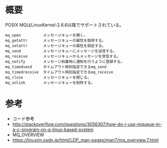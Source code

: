 # 概要
POSIX MQはLinuxKernel-2.6.6以降でサポートされている。
```
mq_open          メッセージキューを開く。
mq_getattr       メッセージキューの属性を取得する。
mq_setattr       メッセージキューの属性を設定する。 
mq_send          メッセージキューにメッセージを送信する。
mq_receive       メッセージキューからメッセージを受信する。
mq_notify        メッセージ到着時に通知を行うように登録する。
mq_timedsend     タイムアウト時刻指定できるmq_send
mq_timedreceive  タイムアウト時刻指定できるmq_receive 
mq_close         メッセージキューを閉じる。
mq_unlink        メッセージキューを削除する。
```

# 参考
- コード参考
 - http://stackoverflow.com/questions/3056307/how-do-i-use-mqueue-in-a-c-program-on-a-linux-based-system
- MQ\_OVERVIEW
 - https://linuxjm.osdn.jp/html/LDP_man-pages/man7/mq_overview.7.html
